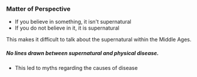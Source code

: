 
### Matter of Perspective
- If you believe in something, it isn't supernatural
- If you do not believe in it, it is supernatural

This makes it difficult to talk about the supernatural within the Middle Ages.

##### No lines drawn between supernatural and physical disease.
- This led to myths regarding the causes of disease
